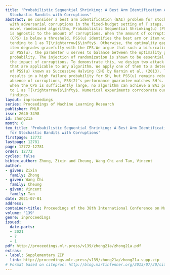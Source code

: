 ```yaml
---
title: 'Probabilistic Sequential Shrinking: A Best Arm Identification Algorithm for
  Stochastic Bandits with Corruptions'
abstract: We consider a best arm identification (BAI) problem for stochastic bandits
  with adversarial corruptions in the fixed-budget setting of T steps. We design a
  novel randomized algorithm, Probabilistic Sequential Shrinking(u) (PSS(u)), which
  is agnostic to the amount of corruptions. When the amount of corruptions per step
  (CPS) is below a threshold, PSS(u) identifies the best arm or item with probability
  tending to 1 as T{\rightarrow}$\infty$. Otherwise, the optimality gap of the identified
  item degrades gracefully with the CPS.We argue that such a bifurcation is necessary.
  In PSS(u), the parameter u serves to balance between the optimality gap and success
  probability. The injection of randomization is shown to be essential to mitigate
  the impact of corruptions. To demonstrate this, we design two attack strategies
  that are applicable to any algorithm. We apply one of them to a deterministic analogue
  of PSS(u) known as Successive Halving (SH) by Karnin et al. (2013). The attack strategy
  results in a high failure probability for SH, but PSS(u) remains robust. In the
  absence of corruptions, PSS(2)’s performance guarantee matches SH’s. We show that
  when the CPS is sufficiently large, no algorithm can achieve a BAI probability tending
  to 1 as T{\rightarrow}$\infty$. Numerical experiments corroborate our theoretical
  findings.
layout: inproceedings
series: Proceedings of Machine Learning Research
publisher: PMLR
issn: 2640-3498
id: zhong21a
month: 0
tex_title: 'Probabilistic Sequential Shrinking: A Best Arm Identification Algorithm
  for Stochastic Bandits with Corruptions'
firstpage: 12772
lastpage: 12781
page: 12772-12781
order: 12772
cycles: false
bibtex_author: Zhong, Zixin and Cheung, Wang Chi and Tan, Vincent
author:
- given: Zixin
  family: Zhong
- given: Wang Chi
  family: Cheung
- given: Vincent
  family: Tan
date: 2021-07-01
address:
container-title: Proceedings of the 38th International Conference on Machine Learning
volume: '139'
genre: inproceedings
issued:
  date-parts:
  - 2021
  - 7
  - 1
pdf: http://proceedings.mlr.press/v139/zhong21a/zhong21a.pdf
extras:
- label: Supplementary ZIP
  link: http://proceedings.mlr.press/v139/zhong21a/zhong21a-supp.zip
# Format based on citeproc: http://blog.martinfenner.org/2013/07/30/citeproc-yaml-for-bibliographies/
---
```

